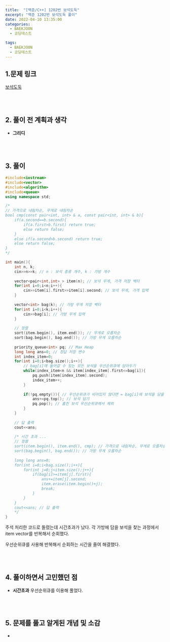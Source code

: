 ```yaml
---
title:  "[백준/C++] 1202번 보석도둑"
excerpt: "백준 1202번 보석도둑 풀이"
date: 2022-04-10 13:35:00
categories:
  - BAEKJOON
  - 코딩테스트

tags:
  - BAEKJOON
  - 코딩테스트
---
```


## 1.문제 링크

[보석도둑](https://www.acmicpc.net/problem/1202)

<br>
<br>

## 2. 풀이 전 계획과 생각

- **그리디**


<br>
<br>

## 3. 풀이

```cpp
#include<iostream>
#include<vector>
#include<algorithm>
#include<queue>
using namespace std;

/*
// 가격으로 내림차순, 무게로 내림차순  
bool cmp(const pair<int, int> & a, const pair<int, int> & b){
	if(a.second==b.second){
		if(a.first>b.first) return true;
		else return false;
	}
	else if(a.second>b.second) return true;
	else return false;
}
*/

int main(){
	int n, k;
	cin>>n>>k; // n : 보석 종류 개수, k : 가방 개수  
	
	vector<pair<int,int> > item(n); // 보석 무게, 가격 저장 벡터  
	for(int i=0;i<n;i++){
		cin>>item[i].first>>item[i].second; // 보석 무게, 가격 입력  
	}	
	
	vector<int> bag(k); // 가방 무게 저장 벡터  
	for(int i=0;i<k;i++){
		cin>>bag[i]; // 가방 무게 입력  
	}
	
	// 정렬  
	sort(item.begin(), item.end()); // 무게로 오름차순  
	sort(bag.begin(), bag.end()); // 가방 무게 오름차순
	
	priority_queue<int> pq; // Max Heap 
	long long ans=0; // 정답 저장 변수  
	int index_item=0;  
	for(int i=0;i<bag.size();i++){
		// bag[i]에 들어갈 수 있는 모든 보석을 우선순위큐에 담아두기  
		while(index_item<n && item[index_item].first<=bag[i]){
			pq.push(item[index_item].second);
			index_item++;
		}
		
		if(!pq.empty()){ // 우선순위큐가 비어있지 않다면 = bag[i]에 보석을 담을 수 있다. 
			ans+=pq.top(); // 보석 담기  
			pq.pop(); // 훔친 보석 우선순위큐에서 제외  
		}
	}
	
	// 답 출력
	cout<<ans;
	 
	/* 시간 초과 ... 
	// 정렬  
	sort(item.begin(), item.end(), cmp); // 가격으로 내림차순, 무게로 오름차순  
	sort(bag.begin(), bag.end()); // 가방 무게 오름차순  
	
	long long ans=0;
	for(int i=0;i<bag.size();i++){
		for(int j=0;j<item.size();j++){
			if(bag[i]>=item[j].first){
				ans+=item[j].second;
				item.erase(item.begin()+j);
				break;
			}
		}
	}
	cout<<ans; // 답 출력  
	*/
}
```

주석 처리한 코드로 돌렸는데 시간초과가 났다.
각 가방에 담을 보석을 찾는 과정에서 item vector를 반복해서 순회했다.

우선순위큐를 사용해 반복해서 순회하는 시간을 줄여 해결했다.

<br>
<br>

## 4. 풀이하면서 고민했던 점

- **시간초과**
우선순위큐를 이용해 풀었다.

<br>
<br>

## 5. 문제를 풀고 알게된 개념 및 소감

- 

